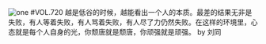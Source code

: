 ![one](http://image.wufazhuce.com/FqOvFQ3Ed7NbzcbB9GWm0hlBWAJb)
#VOL.720
越是低谷的时候，越能看出一个人的本质。最差的结果无非是失败，有人等着失败，有人骂着失败，有人尽了力仍然失败。在这样的环境里，心态就是每个人自身的光，你颓唐就是颓唐，你顽强就是顽强。 by 刘同
